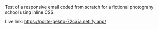 Test of a responsive email coded from scratch for a fictional photograhy school using inline CSS.

Live link: https://polite-gelato-72ca7a.netlify.app/ 